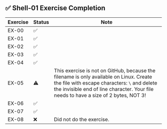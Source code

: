 ## ✅ Shell-01 Exercise Completion

| Exercise  | Status | Note |
| ----- | - | - |
| EX-00 | ✅ | <img width="1000" height="1">|
| EX-01 | ✅ | |
| EX-02 | ✅ | |
| EX-03 | ✅ | |
| EX-04 | ✅ | |
| EX-05 | ⚠️ | This exercise is not on GitHub, because the filename is only available on Linux. Create the file with escape characters: `\` and delete the invisible end of line character. Your file needs to have a size of 2 bytes, NOT 3! |
| EX-06 | ✅ | |
| EX-07 | ✅ | |
| EX-08 | ❌ | Did not do the exercise. |
